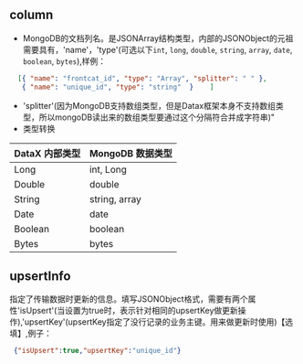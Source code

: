 ## column
 * MongoDB的文档列名。是JSONArray结构类型，内部的JSONObject的元祖需要具有，'name'，'type'(可选以下`int`, `long`, `double`, `string`, `array`, `date`, `boolean`, `bytes`),样例：
  ```json
    [{ "name": "frontcat_id", "type": "Array", "splitter": " " },
     { "name": "unique_id", "type": "string"  }    ]
  ```
 * 'splitter'(因为MongoDB支持数组类型，但是Datax框架本身不支持数组类型，所以mongoDB读出来的数组类型要通过这个分隔符合并成字符串)"
 * 类型转换
 
 | DataX 内部类型| MongoDB 数据类型    |
 | -------- | -----  |
 | Long     | int, Long |
 | Double   | double |
 | String   | string, array |
 | Date     | date  |
 | Boolean  | boolean |
 | Bytes    | bytes |
## upsertInfo
 
 指定了传输数据时更新的信息。填写JSONObject格式，需要有两个属性'isUpsert'(当设置为true时，表示针对相同的upsertKey做更新操作),'upsertKey'(upsertKey指定了没行记录的业务主键。用来做更新时使用)【选填】,例子：
 ```json
  {"isUpsert":true,"upsertKey":"unique_id"}
  ```
